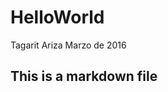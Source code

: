HelloWorld
================
Tagarit Ariza
Marzo de 2016

This is a markdown file
-----------------------
